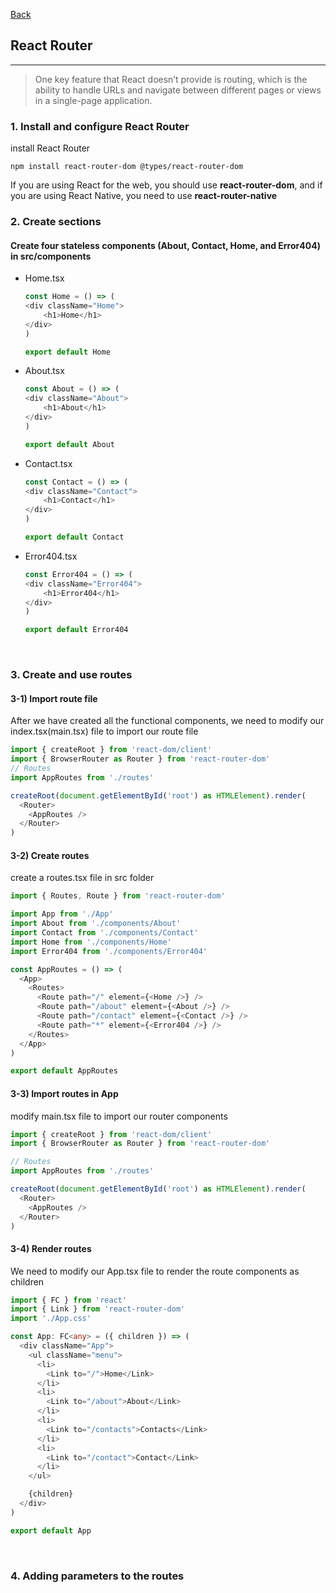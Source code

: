 [Back](README.md)

## React Router

<hr>


> One key feature that React doesn’t provide is routing, which is the ability to handle URLs and navigate between different pages or views in a single-page application.

### 1. Install and configure React Router

install React Router
```shell
npm install react-router-dom @types/react-router-dom
```

If you are using React for the web, you should use **react-router-dom**, and if you are using React Native, you need to use **react-router-native**
&nbsp;

### 2. Create sections

#### Create four stateless components (About, Contact, Home, and Error404) in src/components

- Home.tsx
    ```typescript
    const Home = () => ( 
    <div className="Home">
        <h1>Home</h1>
    </div>
    )
    
    export default Home
    ```

- About.tsx
    ```typescript
    const About = () => ( 
    <div className="About">
        <h1>About</h1>
    </div>
    )
    
    export default About
    ```

- Contact.tsx
    ```typescript
    const Contact = () => ( 
    <div className="Contact">
        <h1>Contact</h1>
    </div>
    )

    export default Contact
    ```

- Error404.tsx
    ```typescript
    const Error404 = () => ( 
    <div className="Error404">
        <h1>Error404</h1>
    </div>
    )

    export default Error404
    ```


&nbsp;

### 3. Create and use routes

#### 3-1) Import route file

After we have created all the functional components, we need to modify our index.tsx(main.tsx) file to  import our route file

```typescript
import { createRoot } from 'react-dom/client'
import { BrowserRouter as Router } from 'react-router-dom'
// Routes
import AppRoutes from './routes'

createRoot(document.getElementById('root') as HTMLElement).render(
  <Router>
    <AppRoutes />
  </Router>
)
```

#### 3-2) Create routes

create a routes.tsx file in src folder
```typescript
import { Routes, Route } from 'react-router-dom'

import App from './App'
import About from './components/About'
import Contact from './components/Contact'
import Home from './components/Home'
import Error404 from './components/Error404'

const AppRoutes = () => (
  <App>
    <Routes>
      <Route path="/" element={<Home />} />
      <Route path="/about" element={<About />} />
      <Route path="/contact" element={<Contact />} />
      <Route path="*" element={<Error404 />} />
    </Routes>
  </App>
)

export default AppRoutes
```

#### 3-3) Import routes in App

modify main.tsx file to import our router components
```typescript
import { createRoot } from 'react-dom/client'
import { BrowserRouter as Router } from 'react-router-dom'

// Routes
import AppRoutes from './routes'

createRoot(document.getElementById('root') as HTMLElement).render(
  <Router>
    <AppRoutes />
  </Router>
)
```

#### 3-4) Render routes

We need to modify our App.tsx file to render the route components as children

```typescript
import { FC } from 'react'
import { Link } from 'react-router-dom'
import './App.css'

const App: FC<any> = ({ children }) => (
  <div className="App">
    <ul className="menu">
      <li>
        <Link to="/">Home</Link>
      </li>
      <li>
        <Link to="/about">About</Link>
      </li>
      <li>
        <Link to="/contacts">Contacts</Link>
      </li>
      <li>
        <Link to="/contact">Contact</Link>
      </li>
    </ul>

    {children}
  </div>
)

export default App
```

&nbsp;

### 4. Adding parameters to the routes

